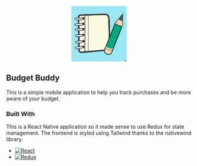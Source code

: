 
<div align="center">
  <a href="https://github.com/joshbacon/codegambit">
    <img src="assets/logo.png" alt="Logo" width="150" height="150">
  </a>
</div>
    
## Budget Buddy

This is a simple mobile application to help you track purchases and be more aware of your budget.


### Built With

This is a React Native application so it made sense to use Redux for state management. The frontend is styled using Tailwind thanks to the nativewind library.

* [![React][React.js]][React-url]
* [![Redux][Redux.com]][Redux-url]



[React.js]: https://img.shields.io/badge/React_Native-20232A?style=for-the-badge&logo=react&logoColor=61DAFB
[React-url]: https://reactjs.org/
[Redux.com]: https://img.shields.io/badge/Redux-764abc?style=for-the-badge&logo=redux&logoColor=FFF
[Redux-url]: https://redux.js.org/